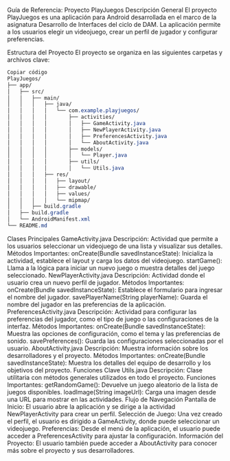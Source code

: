 Guía de Referencia: Proyecto PlayJuegos
Descripción General
El proyecto PlayJuegos es una aplicación para Android desarrollada en el marco de la asignatura Desarrollo de Interfaces del ciclo de DAM. La aplicación permite a los usuarios elegir un videojuego, crear un perfil de jugador y configurar preferencias.

Estructura del Proyecto
El proyecto se organiza en las siguientes carpetas y archivos clave:

````css
Copiar código
PlayJuegos/
├── app/
│   ├── src/
│   │   ├── main/
│   │   │   ├── java/
│   │   │   │   └── com.example.playjuegos/
│   │   │   │       ├── activities/
│   │   │   │       │   ├── GameActivity.java
│   │   │   │       │   ├── NewPlayerActivity.java
│   │   │   │       │   ├── PreferencesActivity.java
│   │   │   │       │   └── AboutActivity.java
│   │   │   │       ├── models/
│   │   │   │       │   └── Player.java
│   │   │   │       ├── utils/
│   │   │   │       │   └── Utils.java
│   │   │   ├── res/
│   │   │   │   ├── layout/
│   │   │   │   ├── drawable/
│   │   │   │   ├── values/
│   │   │   │   └── mipmap/
│   │   ├── build.gradle
│   ├── build.gradle
│   └── AndroidManifest.xml
└── README.md
````
Clases Principales
GameActivity.java
Descripción: Actividad que permite a los usuarios seleccionar un videojuego de una lista y visualizar sus detalles.
Métodos Importantes:
onCreate(Bundle savedInstanceState): Inicializa la actividad, establece el layout y carga los datos del videojuego.
startGame(): Llama a la lógica para iniciar un nuevo juego o muestra detalles del juego seleccionado.
NewPlayerActivity.java
Descripción: Actividad donde el usuario crea un nuevo perfil de jugador.
Métodos Importantes:
onCreate(Bundle savedInstanceState): Establece el formulario para ingresar el nombre del jugador.
savePlayerName(String playerName): Guarda el nombre del jugador en las preferencias de la aplicación.
PreferencesActivity.java
Descripción: Actividad para configurar las preferencias del jugador, como el tipo de juego o las configuraciones de la interfaz.
Métodos Importantes:
onCreate(Bundle savedInstanceState): Muestra las opciones de configuración, como el tema y las preferencias de sonido.
savePreferences(): Guarda las configuraciones seleccionadas por el usuario.
AboutActivity.java
Descripción: Muestra información sobre los desarrolladores y el proyecto.
Métodos Importantes:
onCreate(Bundle savedInstanceState): Muestra los detalles del equipo de desarrollo y los objetivos del proyecto.
Funciones Clave
Utils.java
Descripción: Clase utilitaria con métodos generales utilizados en todo el proyecto.
Funciones Importantes:
getRandomGame(): Devuelve un juego aleatorio de la lista de juegos disponibles.
loadImage(String imageUrl): Carga una imagen desde una URL para mostrar en las actividades.
Flujo de Navegación
Pantalla de Inicio: El usuario abre la aplicación y se dirige a la actividad NewPlayerActivity para crear un perfil.
Selección de Juego: Una vez creado el perfil, el usuario es dirigido a GameActivity, donde puede seleccionar un videojuego.
Preferencias: Desde el menú de la aplicación, el usuario puede acceder a PreferencesActivity para ajustar la configuración.
Información del Proyecto: El usuario también puede acceder a AboutActivity para conocer más sobre el proyecto y sus desarrolladores.
